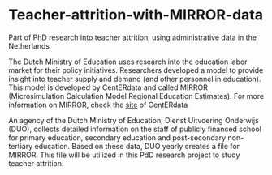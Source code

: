 # Teacher-attrition-with-MIRROR-data
Part of PhD research into teacher attrition, using administrative data in the Netherlands

The Dutch Ministry of Education uses research into the education labor market for their policy initiatives. Researchers developed a model to provide insight into teacher supply and demand (and other personnel in education). This model is developed by CentERdata and called MIRROR (Microsimulation Calculation Model Regional Education Estimates). For more information on MIRROR, check the [site](http://www.centerdata.nl/en/projects-by-centerdata/education-labor-market-estimates) of CentERdata

An agency of the Dutch Ministry of Education, Dienst Uitvoering Onderwijs (DUO), collects detailed information on the staff of publicly financed school for primary education, secondary education and post-secondary non-tertiary education. Based on these data, DUO yearly creates a file for MIRROR. This file will be utilized in this PdD research project to study teacher attrition. 
